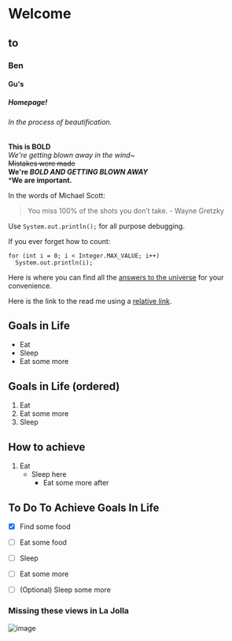# Welcome
##     to 
###          Ben
####             Gu's
#####                 Homepage!
######                   In the process of beautification.

**This is BOLD**  
*We're getting blown away in the wind~*  
~~Mistakes were made~~  
**We're _BOLD AND GETTING BLOWN AWAY_**  
***We are important.**  

In the words of Michael Scott:
>You miss 100% of the shots you don’t take. - Wayne Gretzky

Use `System.out.println();` for all purpose debugging.

If you ever forget how to count:
```
for (int i = 0; i < Integer.MAX_VALUE; i++)
  System.out.println(i);
```

Here is where you can find all the [answers to the universe](google.com) for your convenience.

Here is the link to the read me using a [relative link](./README.md).

## Goals in Life
- Eat
- Sleep
- Eat some more

## Goals in Life (ordered)
1. Eat
2. Eat some more
3. Sleep

## How to achieve
1. Eat
   - Sleep here
     - Eat some more after
 
## To Do To Achieve Goals In Life
- [x] Find some food
- [ ] Eat some food
- [ ] Sleep
- [ ] Eat some more

- [ ] \(Optional) Sleep some more


### Missing these views in La Jolla
![image](https://encrypted-tbn0.gstatic.com/images?q=tbn:ANd9GcTQ89z6idyGX8JYKO_DuaVwS4PWrYFiwO-Knw&usqp=CAU)

